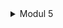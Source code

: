 <details>
<summary> Modul 5 </summary>

## Before optimize
- all-student
  - via intelij profiler
    ![all-student-profiler](images/all-student_intelijprofiler.png)
  - via GUI
    ![all-student-gui](images/all-student_jmeter.png)
  - via CLI
    ![all-student-cli](images/all-student_jtl.png)
- all-student-name
    - via intelij profiler
      ![all-student-name-profiler](images/all-student-name_intelijprofiler.png)
    - via GUI
      ![all-student-name-gui](images/all-student-name_jmeter.png)
    - via CLI
      ![all-student-name-cli](images/all-student-name_jtl.png)
- highest-gpa
    - via intelij profiler
      ![highest-gpa-profiler](images/highest-gpa_intelijprofiler.png)
    - via GUI
      ![highest-gpa-gui](images/highest-gpa_jmeter.png)
    - via CLI
      ![highest-gpa-cli](images/highest-gpa_jtl.png)

## After optimize
- all-student
  - via intelij profiler
    ![all-student-profiler-optimize](images/all-student_intelijprofiler_optimize.png)
  - via GUI
    ![all-student-gui-optimize](images/all-student_jmeter_optimize.png)
  - via CLI
    ![all-student-cli-optimize](images/all-student_jtl_optimize.png)
  Jika dibandingkan dengan sebelum optimize, terjadi penurunan average sample time(ms) pada table jmeter yang dari 72895 menjadi 16773. Hal ini karena dilakukannya refactor(optimize) terhadap method getAllStudentsWithCourses. 
- all-student-name
    - via intelij profiler
      ![all-student-name-profiler-optimize](images/all-student-name_intelijprofiler_optimize.png)
    - via GUI
      ![all-student-name-gui-optimize](images/all-student-name_jmeter_optimize.png)
    - via CLI
      ![all-student-name-cli](images/all-student-name_jtl_optimize.png)
    Jika dibandingkan dengan sebelum optimize, terjadi penurunan average sample time(ms) pada table jmeter yang dari 1481 menjadi 266. Hal ini karena dilakukannya refactor(optimize) terhadap method joinStudentNames.
- highest-gpa
    - via intelij profiler
      ![highest-gpa-profiler-optimize](images/highest-gpa_intelijprofiler_optimize.png) 
    - via GUI
      ![highest-gpa-gui-optimize](images/highest-gpa_jmeter_optimize.png)
    - via CLI
      ![highest-gpa-cli-optimize](images/highest-gpa_jtl_optimize.png)
    Jika dibandingkan dengan sebelum optimize, terjadi penurunan average sample time(ms) pada table jmeter yang dari 73 menjadi 61. Hal ini karena dilakukannya refactor(optimize) terhadap method findStudentWithHighestGpa.
Setelah optimize, semua request path memiliki performa yang jauh lebih baik.

## Reflection
1. JMeter digunakan untuk pengujian secara keseluruhan dengan menunjukkan waktu dari awal request sampai diterima response. Sedangkan IntelliJ Profiler fokus pada analisis detail kinerja, seperti beban dan waktu yang digunakan oleh pemanggilan method.
2. Dengan profiling maka saya dapat mengetahui detail performa dari setiap bagian kode, seperti performa dalam setiap method yang dipanggil. Hal ini tentunya membantu saya mengetahui bagian kode/method mana yang memiliki performa yang buruk.
3. Ya sangat membantu, intelij profiler dapat memberikan informasi mendetail mengenai performa kode saya, khususnya cpu time dari method yang dipanggil. Dalam method tersebut juga ditunjukkan line mana yang menghabiskan cpu time paling banyak.
4. Tantangan yang saya hadapi seperti pengujian performa yang cenderung tidak konsisten, misal pada awal pengujian performa yang dihasilkan cenderung lebih buruk dari setelah pengujian selanjutnya. Untuk mengatasinya maka saya akan melakukan pengujian beberapa kali terlebih dahulu sampai hasil pengujian menjadi lumayan konsisten, lalu setelah itu data profiling baru dapat saya gunakan. 
5. Saya dapat mengetahui performa kode saya secara mendetail, sehingga saya dapat mengetahui bagian kode mana yang dapat dilakukan optimize dengan lebih efektif dan efisien.
6. Biasanya terjadi saat beberapa kali pengujian awal dimana JVM dan JIT belum optimal, maka saya akan melakukan pengujian ulang dan biasanya setelah itu hasilnya akan lumayan saling konsisten antara jmeter dan intelij profiler.
7. Setelah mengetahui hasil profiling, maka saya akan mencoba meng-optimize method - method yang cpu time nya lumayan tinggi. Optimize method - method tersebut dapat dilakukan misalnya dengan mengganti dengan algoritma yang berkompleksitas lebih rendah, mengganti struktur data, dan sebagainya. Dengan dilakukan run dan pengujian lagi jika tidak ada error maka perubahan tersebut tidak memengaruhi fungsionalitas keseluruhan program, selain itu juga dapat dilakukan testing juga untuk memastikan lebih lanjut.

</details>
